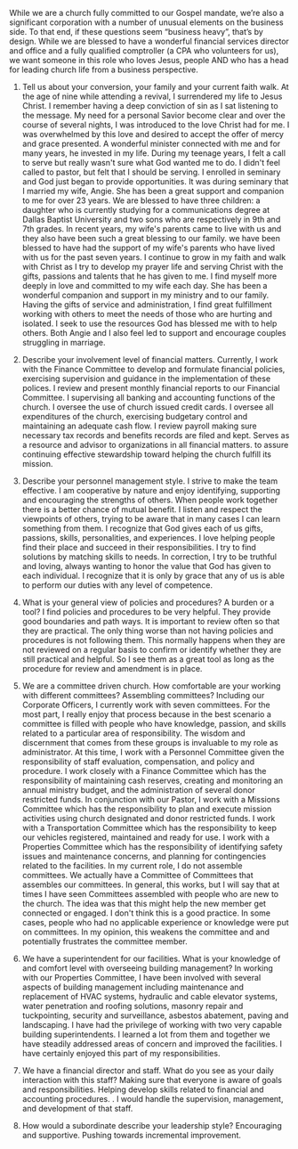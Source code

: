 While we are a church fully committed to our Gospel mandate, we’re also a significant corporation with a number of unusual elements on the business side.  To that end, if these questions seem “business heavy”, that’s by design.  While we are blessed to have a wonderful financial services director and office and a fully qualified comptroller (a CPA who volunteers for us), we want someone in this role who loves Jesus, people AND who has a head for leading church life from a business perspective. 

1. Tell us about your conversion, your family and your current faith walk.
At the age of nine while attending a revival, I surrendered my life to Jesus Christ. I remember having a deep conviction of sin as I sat listening to the message. My need for a personal Savior become clear and over the course of several nights, I was introduced to the love Christ had for me. I was overwhelmed by this love and desired to accept the offer of mercy and grace presented. A wonderful minister connected with me and for many years, he invested in my life. During my teenage years, I felt a call to serve but really wasn't sure what God wanted me to do. I didn't feel called to pastor, but felt that I should be serving. I enrolled in seminary and God just began to provide opportunities. It was during seminary that I married my wife, Angie. She has been a great support and companion to me for over 23 years. We are blessed to have three children: a daughter who is currently studying for a communications degree at Dallas Baptist University and two sons who are respectively in 9th and 7th grades. In recent years, my wife's parents came to live with us and they also have been such a great blessing to our family. we have been blessed to have had the support of my wife's parents who have lived with us for the past seven years. 
I continue to grow in my faith and walk with Christ as I try to develop my prayer life and serving Christ with the gifts, passions and talents that he has given to me. I find myself more deeply in love and committed to my wife each day. She has been a wonderful companion and support in my ministry and to our family. Having the gifts of service and administration, I find great fulfillment working with others to meet the needs of those who are hurting and isolated. I seek to use the resources God has blessed me with to help others. Both Angie and I also feel led to support and encourage couples struggling in marriage. 

2. Describe your involvement level of financial matters.
Currently, I work with the Finance Committee to develop and formulate financial policies, exercising supervision and guidance in the implementation of these polices. I review and present monthly financial reports to our Financial Committee. I supervising all banking and accounting functions of the church. I oversee the use of church issued credit cards. I oversee all expenditures of the church, exercising budgetary control and maintaining an adequate cash flow. I review payroll making sure necessary tax records and benefits records are filed and kept. Serves as a resource and advisor to organizations in all financial matters. to assure continuing effective stewardship toward helping the church fulfill its mission.

3. Describe your personnel management style.
I strive to make the team effective. I am cooperative by nature and enjoy identifying, supporting and encouraging the strengths of others. When people work together there is a better chance of mutual benefit. I listen and respect the viewpoints of others, trying to be aware that in many cases I can learn something from them. I recognize that God gives each of us gifts, passions, skills, personalities, and experiences. I love helping people find their place and succeed in their responsibilities. I try to find solutions by matching skills to needs. In correction, I try to be truthful and loving, always wanting to honor the value that God has given to each individual. I recognize that it is only by grace that any of us is able to perform our duties with any level of competence. 

4. What is your general view of policies and procedures? A burden or a tool? 
I find policies and procedures to be very helpful. They provide good boundaries and path ways. It is important to review often so that they are practical. The only thing worse than not having policies and procedures is not following them. This normally happens when they are not reviewed on a regular basis to confirm or identify whether they are still practical and helpful. So I see them as a great tool as long as the procedure for review and amendment is in place. 

5. We are a committee driven church. How comfortable are your working with different committees? Assembling committees?
Including our Corporate Officers, I currently work with seven committees. For the most part, I really enjoy that process because in the best scenario a committee is filled with people who have knowledge, passion, and skills related to a particular area of responsibility. The wisdom and discernment that comes from these groups is invaluable to my role as administrator. At this time, I work with a Personnel Committee given the responsibility of staff evaluation, compensation, and policy and procedure. I work closely with a Finance Committee which has the responsibility of maintaining cash reserves, creating and monitoring an annual ministry budget, and the administration of several donor restricted funds. In conjunction with our Pastor, I work with a Missions Committee which has the responsibility to plan and execute mission activities using church designated and donor restricted funds. I work with a Transportation Committee which has the responsibility to keep our vehicles registered, maintained and ready for use. I work with a Properties Committee which has the responsibility of identifying safety issues and maintenance concerns, and planning for contingencies related to the facilities. 
In my current role, I do not assemble committees. We actually have a Committee of Committees that assembles our committees. In general, this works, but I will say that at times I have seen Committees assembled with people who are new to the church. The idea was that this might help the new member get connected or engaged. I don't think this is a good practice. In some cases, people who had no applicable experience or knowledge were put on committees. In my opinion, this weakens the committee and and potentially frustrates the committee member. 

6. We have a superintendent for our facilities. What is your knowledge of and comfort level with overseeing building management?
In working with our Properties Committee, I have been involved with several aspects of building management including maintenance and replacement of HVAC systems, hydraulic and cable elevator systems, water penetration and roofing solutions, masonry repair and tuckpointing, security and surveillance, asbestos abatement, paving and landscaping. I have had the privilege of working with two very capable building superintendents. I learned a lot from them and together we have steadily addressed areas of concern and improved the facilities. I have certainly enjoyed this part of my responsibilities. 

7. We have a financial director and staff. What do you see as your daily interaction with this staff?
Making sure that everyone is aware of goals and responsibilities. Helping develop skills related to financial and accounting procedures. . I would handle the supervision, management, and development of that staff. 

8. How would a subordinate describe your leadership style?
Encouraging and supportive. Pushing towards incremental improvement. 

